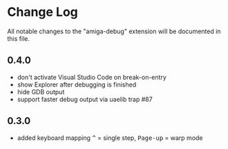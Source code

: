 # Change Log

All notable changes to the "amiga-debug" extension will be documented in this file.

## 0.4.0

- don't activate Visual Studio Code on break-on-entry
- show Explorer after debugging is finished
- hide GDB output
- support faster debug output via uaelib trap #87

## 0.3.0

- added keyboard mapping <kbd>^</kbd> = single step, <kbd>Page-up</kbd> = warp mode
